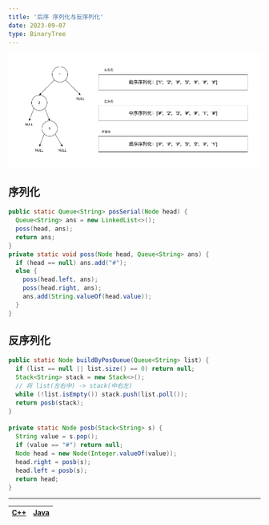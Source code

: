 ```yaml
---
title: '后序 序列化与反序列化'
date: 2023-09-07
type: BinaryTree
---
```


![二叉树](/public/images/ds/bt/bt-serialize.png)

## 序列化

```java
public static Queue<String> posSerial(Node head) {
  Queue<String> ans = new LinkedList<>();
  poss(head, ans);
  return ans;
}
private static void poss(Node head, Queue<String> ans) {
  if (head == null) ans.add("#");
  else {
    poss(head.left, ans);
    poss(head.right, ans);
    ans.add(String.valueOf(head.value));
  }
}
```

## 反序列化

```java
public static Node buildByPosQueue(Queue<String> list) {
  if (list == null || list.size() == 0) return null;
  Stack<String> stack = new Stack<>();
  // 将 list(左右中) -> stack(中右左)
  while (!list.isEmpty()) stack.push(list.poll());
  return posb(stack);
}

private static Node posb(Stack<String> s) {
  String value = s.pop();
  if (value == "#") return null;
  Node head = new Node(Integer.valueOf(value));
  head.right = posb(s);
  head.left = posb(s);
  return head;
}
```

<hr/>

| [C++ ](https://github.com/ZhengKe996/DS/blob/main/src/binary_tree/serialize_and_reconstruct_tree.cpp) | [Java ](https://github.com/ZhengKe996/DS/blob/main/src/binary_tree/serialize_and_reconstruct_tree.java) |
| :---------------------------------------------------------------------------------------------------: | :-----------------------------------------------------------------------------------------------------: |
